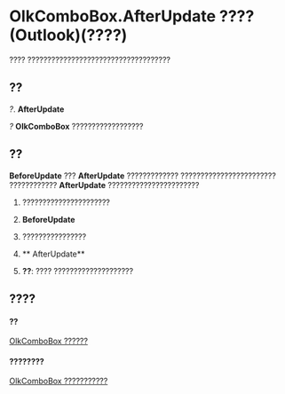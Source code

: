 
# OlkComboBox.AfterUpdate ???? (Outlook)(????)

???? ????????????????????????????????????


## ??

 _?_. **AfterUpdate**

 _?_ **OlkComboBox** ??????????????????


## ??

 **BeforeUpdate** ??? **AfterUpdate** ????????????? ???????????????????????? ???????????? **AfterUpdate** ???????????????????????


1. ??????????????????????
    
2.  **BeforeUpdate**
    
3. ????????????????
    
4.  ** AfterUpdate**
    
5.  **??**: ???? ????????????????????
    



## ????


#### ??


[OlkComboBox ??????](8d5e2f25-2962-af28-2523-b7b82473ea0a.md)
#### ????????


[OlkComboBox ???????????](http://msdn.microsoft.com/library/618de9e2-f5b9-40d9-239e-95aeb9dce092%28Office.15%29.aspx)